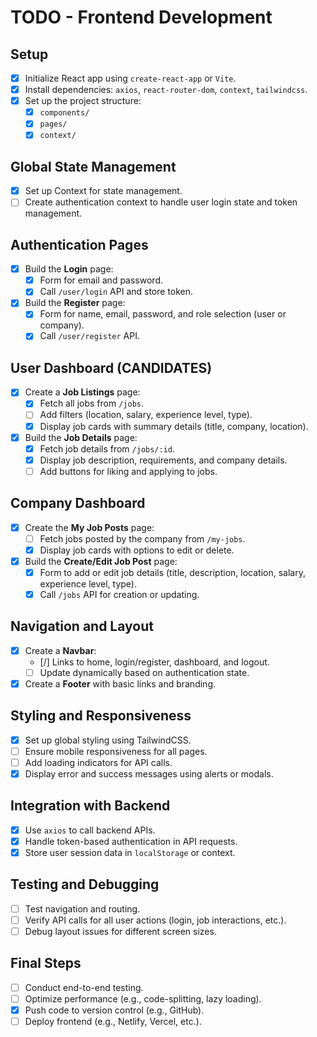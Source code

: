 # TODO - Frontend Development

## **Setup**

- [x] Initialize React app using `create-react-app` or `Vite`.
- [x] Install dependencies: `axios`, `react-router-dom`, `context`, `tailwindcss`.
- [x] Set up the project structure:
  - [x] `components/`
  - [x] `pages/`
  - [x] `context/`

## **Global State Management**

- [x] Set up Context for state management.
- [ ] Create authentication context to handle user login state and token management.

## **Authentication Pages**

- [x] Build the **Login** page:
  - [x] Form for email and password.
  - [x] Call `/user/login` API and store token.
- [x] Build the **Register** page:
  - [x] Form for name, email, password, and role selection (user or company).
  - [x] Call `/user/register` API.

## **User Dashboard (CANDIDATES)**

- [x] Create a **Job Listings** page:
  - [x] Fetch all jobs from `/jobs`.
  - [ ] Add filters (location, salary, experience level, type).
  - [x] Display job cards with summary details (title, company, location).
- [x] Build the **Job Details** page:
  - [x] Fetch job details from `/jobs/:id`.
  - [x] Display job description, requirements, and company details.
  - [ ] Add buttons for liking and applying to jobs.

## **Company Dashboard**

- [x] Create the **My Job Posts** page:
  - [ ] Fetch jobs posted by the company from `/my-jobs`.
  - [x] Display job cards with options to edit or delete.
- [x] Build the **Create/Edit Job Post** page:
  - [x] Form to add or edit job details (title, description, location, salary, experience level, type).
  - [x] Call `/jobs` API for creation or updating.

## **Navigation and Layout**

- [x] Create a **Navbar**:
  - [/] Links to home, login/register, dashboard, and logout.
  - [ ] Update dynamically based on authentication state.
- [x] Create a **Footer** with basic links and branding.

## **Styling and Responsiveness**

- [x] Set up global styling using TailwindCSS.
- [ ] Ensure mobile responsiveness for all pages.
- [ ] Add loading indicators for API calls.
- [x] Display error and success messages using alerts or modals.

## **Integration with Backend**

- [x] Use `axios` to call backend APIs.
- [x] Handle token-based authentication in API requests.
- [x] Store user session data in `localStorage` or context.

## **Testing and Debugging**

- [ ] Test navigation and routing.
- [ ] Verify API calls for all user actions (login, job interactions, etc.).
- [ ] Debug layout issues for different screen sizes.

## **Final Steps**

- [ ] Conduct end-to-end testing.
- [ ] Optimize performance (e.g., code-splitting, lazy loading).
- [x] Push code to version control (e.g., GitHub).
- [ ] Deploy frontend (e.g., Netlify, Vercel, etc.).
